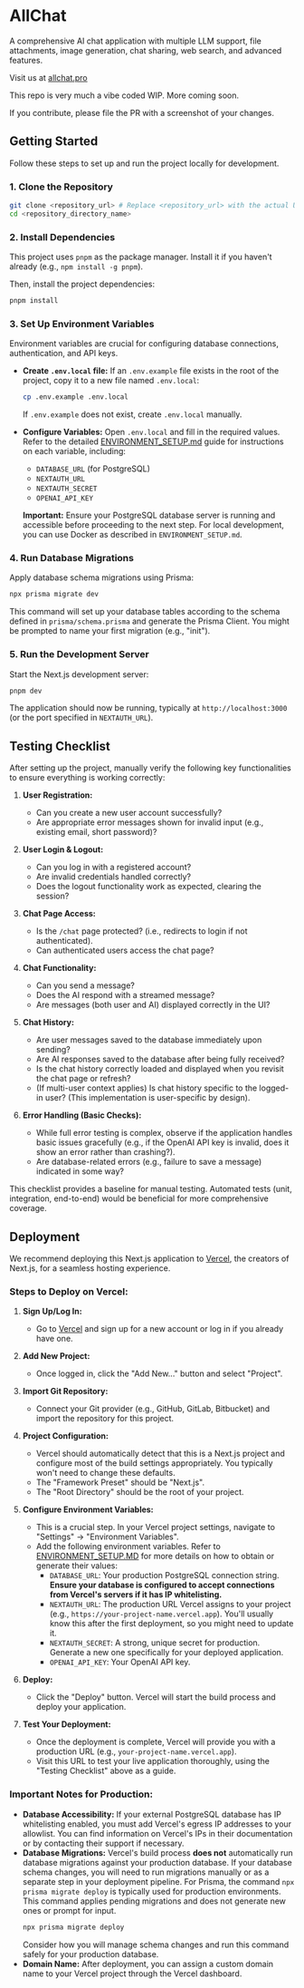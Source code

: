 # AllChat

A comprehensive AI chat application with multiple LLM support, file attachments, image generation, chat sharing, web search, and advanced features.

Visit us at [allchat.pro](https://allchat.pro)

This repo is very much a vibe coded WIP. More coming soon.

If you contribute, please file the PR with a screenshot of your changes.

## Getting Started

Follow these steps to set up and run the project locally for development.

### 1. Clone the Repository

```bash
git clone <repository_url> # Replace <repository_url> with the actual URL
cd <repository_directory_name>
```

### 2. Install Dependencies

This project uses `pnpm` as the package manager. Install it if you haven't already (e.g., `npm install -g pnpm`).

Then, install the project dependencies:
```bash
pnpm install
```

### 3. Set Up Environment Variables

Environment variables are crucial for configuring database connections, authentication, and API keys.

*   **Create `.env.local` file:**
    If an `.env.example` file exists in the root of the project, copy it to a new file named `.env.local`:
    ```bash
    cp .env.example .env.local
    ```
    If `.env.example` does not exist, create `.env.local` manually.

*   **Configure Variables:**
    Open `.env.local` and fill in the required values. Refer to the detailed [ENVIRONMENT_SETUP.md](./ENVIRONMENT_SETUP.md) guide for instructions on each variable, including:
    *   `DATABASE_URL` (for PostgreSQL)
    *   `NEXTAUTH_URL`
    *   `NEXTAUTH_SECRET`
    *   `OPENAI_API_KEY`

    **Important:** Ensure your PostgreSQL database server is running and accessible before proceeding to the next step. For local development, you can use Docker as described in `ENVIRONMENT_SETUP.md`.

### 4. Run Database Migrations

Apply database schema migrations using Prisma:
```bash
npx prisma migrate dev
```
This command will set up your database tables according to the schema defined in `prisma/schema.prisma` and generate the Prisma Client. You might be prompted to name your first migration (e.g., "init").

### 5. Run the Development Server

Start the Next.js development server:
```bash
pnpm dev
```
The application should now be running, typically at `http://localhost:3000` (or the port specified in `NEXTAUTH_URL`).

## Testing Checklist

After setting up the project, manually verify the following key functionalities to ensure everything is working correctly:

1.  **User Registration:**
    *   Can you create a new user account successfully?
    *   Are appropriate error messages shown for invalid input (e.g., existing email, short password)?

2.  **User Login & Logout:**
    *   Can you log in with a registered account?
    *   Are invalid credentials handled correctly?
    *   Does the logout functionality work as expected, clearing the session?

3.  **Chat Page Access:**
    *   Is the `/chat` page protected? (i.e., redirects to login if not authenticated).
    *   Can authenticated users access the chat page?

4.  **Chat Functionality:**
    *   Can you send a message?
    *   Does the AI respond with a streamed message?
    *   Are messages (both user and AI) displayed correctly in the UI?

5.  **Chat History:**
    *   Are user messages saved to the database immediately upon sending?
    *   Are AI responses saved to the database after being fully received?
    *   Is the chat history correctly loaded and displayed when you revisit the chat page or refresh?
    *   (If multi-user context applies) Is chat history specific to the logged-in user? (This implementation is user-specific by design).

6.  **Error Handling (Basic Checks):**
    *   While full error testing is complex, observe if the application handles basic issues gracefully (e.g., if the OpenAI API key is invalid, does it show an error rather than crashing?).
    *   Are database-related errors (e.g., failure to save a message) indicated in some way?

This checklist provides a baseline for manual testing. Automated tests (unit, integration, end-to-end) would be beneficial for more comprehensive coverage.

## Deployment

We recommend deploying this Next.js application to [Vercel](https://vercel.com), the creators of Next.js, for a seamless hosting experience.

### Steps to Deploy on Vercel:

1.  **Sign Up/Log In:**
    *   Go to [Vercel](https://vercel.com) and sign up for a new account or log in if you already have one.

2.  **Add New Project:**
    *   Once logged in, click the "Add New..." button and select "Project".

3.  **Import Git Repository:**
    *   Connect your Git provider (e.g., GitHub, GitLab, Bitbucket) and import the repository for this project.

4.  **Project Configuration:**
    *   Vercel should automatically detect that this is a Next.js project and configure most of the build settings appropriately. You typically won't need to change these defaults.
    *   The "Framework Preset" should be "Next.js".
    *   The "Root Directory" should be the root of your project.

5.  **Configure Environment Variables:**
    *   This is a crucial step. In your Vercel project settings, navigate to "Settings" -> "Environment Variables".
    *   Add the following environment variables. Refer to [ENVIRONMENT_SETUP.MD](./ENVIRONMENT_SETUP.MD) for more details on how to obtain or generate their values:
        *   `DATABASE_URL`: Your production PostgreSQL connection string. **Ensure your database is configured to accept connections from Vercel's servers if it has IP whitelisting.**
        *   `NEXTAUTH_URL`: The production URL Vercel assigns to your project (e.g., `https://your-project-name.vercel.app`). You'll usually know this after the first deployment, so you might need to update it.
        *   `NEXTAUTH_SECRET`: A strong, unique secret for production. Generate a new one specifically for your deployed application.
        *   `OPENAI_API_KEY`: Your OpenAI API key.

6.  **Deploy:**
    *   Click the "Deploy" button. Vercel will start the build process and deploy your application.

7.  **Test Your Deployment:**
    *   Once the deployment is complete, Vercel will provide you with a production URL (e.g., `your-project-name.vercel.app`).
    *   Visit this URL to test your live application thoroughly, using the "Testing Checklist" above as a guide.

### Important Notes for Production:

*   **Database Accessibility:** If your external PostgreSQL database has IP whitelisting enabled, you must add Vercel's egress IP addresses to your allowlist. You can find information on Vercel's IPs in their documentation or by contacting their support if necessary.
*   **Database Migrations:** Vercel's build process **does not** automatically run database migrations against your production database. If your database schema changes, you will need to run migrations manually or as a separate step in your deployment pipeline. For Prisma, the command `npx prisma migrate deploy` is typically used for production environments. This command applies pending migrations and does not generate new ones or prompt for input.
    ```bash
    npx prisma migrate deploy
    ```
    Consider how you will manage schema changes and run this command safely for your production database.
*   **Domain Name:** After deployment, you can assign a custom domain name to your Vercel project through the Vercel dashboard.
